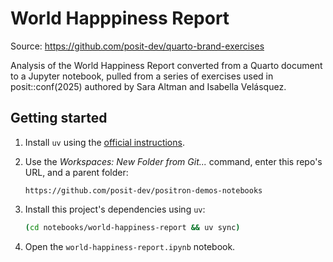 # World Happpiness Report

Source: https://github.com/posit-dev/quarto-brand-exercises

Analysis of the World Happiness Report converted from a Quarto document to a Jupyter notebook, pulled from a series of exercises used in posit::conf(2025) authored by Sara Altman and Isabella Velásquez.

## Getting started

1. Install `uv` using the [official instructions](https://docs.astral.sh/uv/getting-started/installation/).
2. Use the _Workspaces: New Folder from Git..._ command, enter this repo's URL, and a parent folder:
    ```
    https://github.com/posit-dev/positron-demos-notebooks
    ```
3. Install this project's dependencies using `uv`:
    
    ```bash
    (cd notebooks/world-happiness-report && uv sync)
    ```
4. Open the `world-happiness-report.ipynb` notebook.
